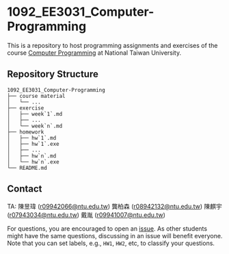 # 1092_EE3031_Computer-Programming

This is a repository to host programming assignments and exercises of the course [Computer Programming](https://cool.ntu.edu.tw/courses/4605/modules) at National Taiwan University.

## Repository Structure
```
1092_EE3031_Computer-Programming
├── course material
│   └── ...
├── exercise
│   ├── week`1`.md
│   ├── ...
│   └── week`n`.md
├── homework
│   ├── hw`1`.md
│   ├── hw`1`.exe
│   ├── ...
│   ├── hw`n`.md
│   └── hw`n`.exe
└── README.md

``` 

## Contact
TA: 
陳昱瑋 (r09942066@ntu.edu.tw)
龔柏森 (r08942132@ntu.edu.tw)
陳麒宇 (r07943034@ntu.edu.tw)
戴胤 (r09941007@ntu.edu.tw)

For questions, you are encouraged to open an [issue](https://github.com/fordevoted/1092_EE3031_Computer-Programming/issues).
As other students might have the same questions, discussing in an issue will benefit everyone.
Note that you can set labels, e.g., `HW1`, `HW2`, etc, to classify your questions.
